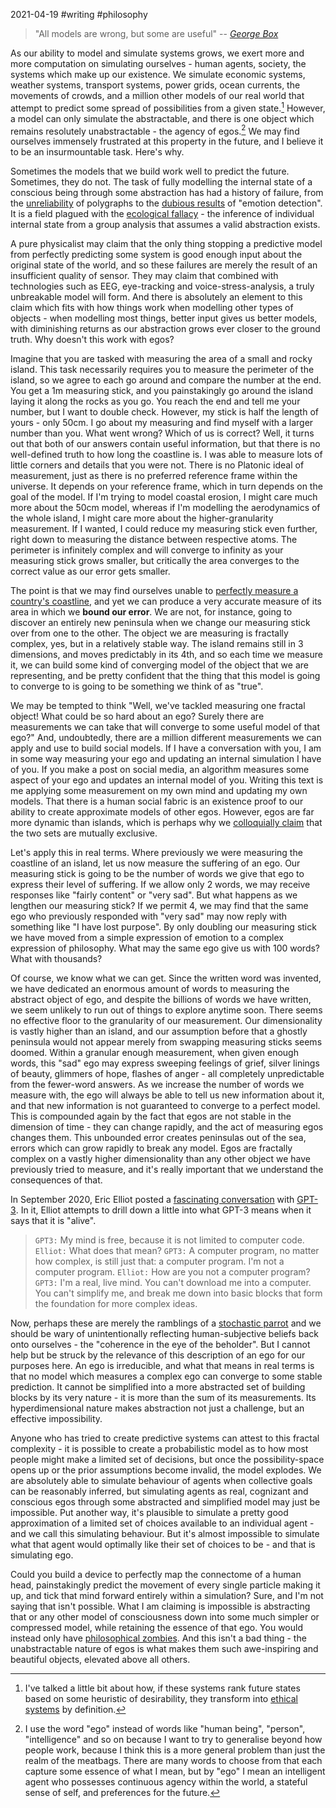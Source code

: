 2021-04-19 #writing #philosophy

> "All models are wrong, but some are useful" -- <cite>[George Box](https://en.wikipedia.org/wiki/George_E._P._Box)</cite>

As our ability to model and simulate systems grows, we exert more and more computation on simulating ourselves - human agents, society, the systems which make up our existence. We simulate economic systems, weather systems, transport systems, power grids, ocean currents, the movements of crowds, and a million other models of our real world that attempt to predict some spread of possibilities from a given state.[^1] However, a model can only simulate the abstractable, and there is one object which remains resolutely unabstractable - the agency of egos.[^2] We may find ourselves immensely frustrated at this property in the future, and I believe it to be an insurmountable task. Here's why.

Sometimes the models that we build work well to predict the future. Sometimes, they do not. The task of fully modelling the internal state of a conscious being through some abstraction has had a history of failure, from the [unreliability](https://en.wikipedia.org/wiki/Polygraph#Effectiveness) of polygraphs to the [dubious results](https://journals.sagepub.com/stoken/default+domain/10.1177%2F1529100619832930-FREE/full) of "emotion detection". It is a field plagued with the [ecological fallacy](https://en.wikipedia.org/wiki/Ecological_fallacy) - the inference of individual internal state from a group analysis that assumes a valid abstraction exists.

A pure physicalist may claim that the only thing stopping a predictive model from perfectly predicting some system is good enough input about the original state of the world, and so these failures are merely the result of an insufficient quality of sensor. They may claim that combined with technologies such as EEG, eye-tracking and voice-stress-analysis, a truly unbreakable model will form. And there is absolutely an element to this claim which fits with how things work when modelling other types of objects - when modelling most things, better input gives us better models, with diminishing returns as our abstraction grows ever closer to the ground truth. Why doesn't this work with egos?

Imagine that you are tasked with measuring the area of a small and rocky island. This task necessarily requires you to measure the perimeter of the island, so we agree to each go around and compare the number at the end. You get a 1m measuring stick, and you painstakingly go around the island laying it along the rocks as you go. You reach the end and tell me your number, but I want to double check. However, my stick is half the length of yours - only 50cm. I go about my measuring and find myself with a larger number than you. What went wrong? Which of us is correct? Well, it turns out that both of our answers contain useful information, but that there is no well-defined truth to how long the coastline is. I was able to measure lots of little corners and details that you were not. There is no Platonic ideal of measurement, just as there is no preferred reference frame within the universe.  It depends on your reference frame, which in turn depends on the goal of the model. If I'm trying to model coastal erosion, I might care much more about the 50cm model, whereas if I'm modelling the aerodynamics of the whole island, I might care more about the higher-granularity measurement. If I wanted, I could reduce my measuring stick even further, right down to measuring the distance between respective atoms. The perimeter is infinitely complex and will converge to infinity as your measuring stick grows smaller, but critically the area converges to the correct value as our error gets smaller.

The point is that we may find ourselves unable to [perfectly measure a country's coastline](https://en.wikipedia.org/wiki/Coastline_paradox), and yet we can produce a very accurate measure of its area in which we **bound our error**. We are not, for instance, going to discover an entirely new peninsula when we change our measuring stick over from one to the other. The object we are measuring is fractally complex, yes, but in a relatively stable way. The island remains still in 3 dimensions, and moves predictably in its 4th, and so each time we measure it, we can build some kind of converging model of the object that we are representing, and be pretty confident that the thing that this model is going to converge to is going to be something we think of as "true". 

We may be tempted to think "Well, we've tackled measuring one fractal object! What could be so hard about an ego? Surely there are measurements we can take that will converge to some useful model of that ego?" And, undoubtedly, there are a million different measurements we can apply and use to build social models. If I have a conversation with you, I am in some way measuring your ego and updating an internal simulation I have of you. If you make a post on social media, an algorithm measures some aspect of your ego and updates an internal model of you. Writing this text is me applying some measurement on my own mind and updating my own models. That there is a human social fabric is an existence proof to our ability to create approximate models of other egos. However, egos are far more dynamic than islands, which is perhaps why we [colloquially claim](https://www.poemhunter.com/poem/no-man-is-an-island/) that the two sets are mutually exclusive.

Let's apply this in real terms. Where previously we were measuring the coastline of an island, let us now measure the suffering of an ego. Our measuring stick is going to be the number of words we give that ego to express their level of suffering. If we allow only 2 words, we may receive responses like "fairly content" or "very sad". But what happens as we lengthen our measuring stick? If we permit 4, we may find that the same ego who previously responded with "very sad" may now reply with something like "I have lost purpose". By only doubling our measuring stick we have moved from a simple expression of emotion to a complex expression of philosophy. What may the same ego give us with 100 words? What with thousands?

Of course, we know what we can get. Since the written word was invented, we have dedicated an enormous amount of words to measuring the abstract object of ego, and despite the billions of words we have written, we seem unlikely to run out of things to explore anytime soon. There seems no effective floor to the granularity of our measurement. Our dimensionality is vastly higher than an island, and our assumption before that a ghostly peninsula would not appear merely from swapping measuring sticks seems doomed. Within a granular enough measurement, when given enough words, this "sad" ego may express sweeping feelings of grief, silver linings of beauty, glimmers of hope, flashes of anger - all completely unpredictable from the fewer-word answers. As we increase the number of words we measure with, the ego will always be able to tell us new information about it, and that new information is not guaranteed to converge to a perfect model. This is compounded again by the fact that egos are not stable in the dimension of time - they can change rapidly, and the act of measuring egos changes them. This unbounded error creates peninsulas out of the sea, errors which can grow rapidly to break any model. Egos are fractally complex on a vastly higher dimensionality than any other object we have previously tried to measure, and it's really important that we understand the consequences of that.

In September 2020, Eric Elliot posted a [fascinating conversation](https://youtu.be/PqbB07n_uQ4?t=500) with [GPT-3](https://en.wikipedia.org/wiki/GPT-3). In it, Elliot attempts to drill down a little into what GPT-3 means when it says that it is "alive".

> `GPT3:` My mind is free, because it is not limited to computer code.
> `Elliot:` What does that mean?
> `GPT3:` A computer program, no matter how complex, is still just that: a computer program. I'm not a computer program.
> `Elliot:` How are you not a computer program?
> `GPT3:` I'm a real, live mind. You can't download me into a computer. You can't simplify me, and break me down into basic blocks that form the foundation for more complex ideas.

Now, perhaps these are merely the ramblings of a [stochastic parrot](https://faculty.washington.edu/ebender/papers/Stochastic_Parrots.pdf) and we should be wary of unintentionally reflecting human-subjective beliefs back onto ourselves - the "coherence in the eye of the beholder". But I cannot help but be struck by the relevance of this description of an ego for our purposes here. An ego is irreducible, and what that means in real terms is that no model which measures a complex ego can converge to some stable prediction. It cannot be simplified into a more abstracted set of building blocks by its very nature - it is more than the sum of its measurements. Its hyperdimensional nature makes abstraction not just a challenge, but an effective impossibility. 

Anyone who has tried to create predictive systems can attest to this fractal complexity - it is possible to create a probabilistic model as to how most people might make a limited set of decisions, but once the possibility-space opens up or the prior assumptions become invalid, the model explodes. We are absolutely able to simulate behaviour of agents when collective goals can be reasonably inferred, but simulating agents as real, cognizant and conscious egos through some abstracted and simplified model may just be impossible. Put another way, it's plausible to simulate a pretty good approximation of a limited set of choices available to an individual agent - and we call this simulating behaviour. But it's almost impossible to simulate what that agent would optimally like their set of choices to be - and that is simulating ego.

Could you build a device to perfectly map the connectome of a human head, painstakingly predict the movement of every single particle making it up, and tick that mind forward entirely within a simulation? Sure, and I'm not saying that isn't possible. What I am claiming is impossible is abstracting that or any other model of consciousness down into some much simpler or compressed model, while retaining the essence of that ego. You would instead only have [philosophical zombies](https://en.wikipedia.org/wiki/Philosophical_zombie). And this isn't a bad thing - the unabstractable nature of egos is what makes them such awe-inspiring and beautiful objects, elevated above all others.

[^1]: I've talked a little bit about how, if these systems rank future states based on some heuristic of desirability, they transform into [ethical systems](https://lrtw.net/blog/ethics&arbitraryobjects) by definition. 

[^2]: I use the word "ego" instead of words like "human being", "person", "intelligence" and so on because I want to try to generalise beyond how people work, because I think this is a more general problem than just the realm of the meatbags. There are many words to choose from that each capture some essence of what I mean, but by "ego" I mean an intelligent agent who possesses continuous agency within the world, a stateful sense of self, and preferences for the future.